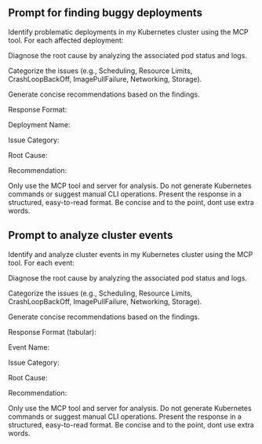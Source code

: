 ## Prompt for finding buggy deployments
Identify problematic deployments in my Kubernetes cluster using the MCP tool. For each affected deployment:

Diagnose the root cause by analyzing the associated pod status and logs.

Categorize the issues (e.g., Scheduling, Resource Limits, CrashLoopBackOff, ImagePullFailure, Networking, Storage).

Generate concise recommendations based on the findings.

Response Format:

Deployment Name: <deployment-name>

Issue Category: <category>

Root Cause: <concise description of issue>

Recommendation: <actionable suggestion>

Only use the MCP tool and server for analysis. Do not generate Kubernetes commands or suggest manual CLI operations. Present the response in a structured, easy-to-read format. Be concise and to the point, dont use extra words.

## Prompt to analyze cluster events
Identify and analyze cluster events in my Kubernetes cluster using the MCP tool. For each event:

Diagnose the root cause by analyzing the associated pod status and logs.

Categorize the issues (e.g., Scheduling, Resource Limits, CrashLoopBackOff, ImagePullFailure, Networking, Storage).

Generate concise recommendations based on the findings.

Response Format (tabular):

Event Name: <event-name>

Issue Category: <category>

Root Cause: <concise description of issue>

Recommendation: <actionable suggestion>

Only use the MCP tool and server for analysis. Do not generate Kubernetes commands or suggest manual CLI operations. Present the response in a structured, easy-to-read format. Be concise and to the point, dont use extra words.
